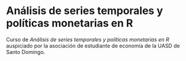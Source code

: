 # Análisis de series temporales y políticas monetarias en R
Curso de *Análisis de series temporales y políticas monetarias en R* auspiciado por la asociación de estudiante de economía de la UASD de Santo Domingo.
